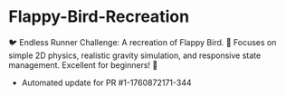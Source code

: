 # Flappy-Bird-Recreation
🐦 Endless Runner Challenge: A recreation of Flappy Bird. 🤸 Focuses on simple 2D physics, realistic gravity simulation, and responsive state management. Excellent for beginners! 🏅


- Automated update for PR #1-1760872171-344